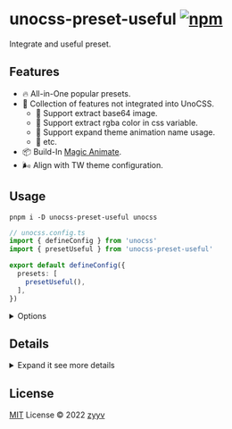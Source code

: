 # unocss-preset-useful [![npm](https://img.shields.io/npm/v/unocss-preset-useful)](https://npmjs.com/package/unocss-preset-useful)

Integrate and useful preset.

## Features
- 🔥 All-in-One popular presets.
- 🚀 Collection of features not integrated into UnoCSS.
  - 🍥 Support extract base64 image.
  - 🎨 Support extract rgba color in css variable.
  - 💜 Support expand theme animation name usage.
  - 🍬 etc.
- 📦 Build-In [Magic Animate](https://github.com/miniMAC/magic).
- 🌬️ Align with TW theme configuration.

## Usage
```shell
pnpm i -D unocss-preset-useful unocss
```

```ts
// unocss.config.ts
import { defineConfig } from 'unocss'
import { presetUseful } from 'unocss-preset-useful'

export default defineConfig({
  presets: [
    presetUseful(),
  ],
})
```

<details>
<summary>Options</summary><br>

```ts
export interface UsefulOptions {
  /**
   * Extract rgba color in css variable
   *
   * @default false
   */
  unColor?: boolean | string

  /**
   * Improve theme to be more useful
   *
   * - Add `animation` to theme, Expand theme animation name usage
   *
   * [ name, duration, timing-function, iteration-count ]
   *
   * @example
   *
   * ```ts
   * theme: {
   *   animation: {
   *     animate: [
   *      'shape 5s linear infinite'
   *     ],
   *     // ...
   *   }
   * }
   * ```
   *
   * See: https://github.com/unpreset/unocss-preset-useful/blob/2750ad7ef72696c094e86c02ed21dfddd9c4a63d/test/utils.test.ts#L21-L36
   *
   * You can choose to use special symbols as placeholders, to indicate whether to inject this property into the uno theme
   *
   * - `*` Abandon injection
   * - `+` Injection, but the value is empty
   *
   * @example
   *
   * ```ts
   * theme: {
   *   animation: {
   *     animate: [
   *      'foo 1s * 3',
   *      'bar 1s +',
   *     ],
   *     // ...
   *   }
   * }
   * ```
   *
   */
  theme?: UsefulTheme

  /**
   * Enable the default preset
   * Only works when `presets` is not specified
   * @default true
   */
  uno?: boolean | PresetUnoOptions

  /**
   * Enable attributify mode and the options of it
   * Only works when `presets` is not specified
   * @default false
   */
  attributify?: boolean | AttributifyOptions

  /**
   * Enable icons preset and the options of it
   * Only works when `presets` is not specified
   * @default false
   */
  icons?: boolean | IconsOptions

  /**
   * Enable webFonts preset and the options of it
   * Only works when `presets` is not specified
   * @default false
   */
  webFonts?: boolean | WebFontsOptions

  /**
   * Enable typography preset and the options of it
   * Only works when `presets` is not specified
   * @default false
   */
  typography?: boolean | TypographyOptions

  /**
   * Enable tagify preset and the options of it
   * Only works when `presets` is not specified
   * @default false
   */
  tagify?: boolean | TagifyOptions

  /**
   * Enable remToPx preset and the options of it
   * Only works when `presets` is not specified
   * @default false
   */
  remToPx?: boolean | RemToPxOptions

  /**
   * Enable scrollbar preset and the options of it
   * Only works when `presets` is not specified
   *
   * See: https://github.com/action-hong/unocss-preset-scrollbar
   *
   * @default false
   */
  scrollbar?: boolean | PresetScrollbarDefaultOption
}
```

<br></details>


## Details

<details>
<summary>Expand it see more details</summary><br>



<slot/>



<br></details>

## License

[MIT](./LICENSE) License © 2022 [zyyv](https://github.com/zyyv)
